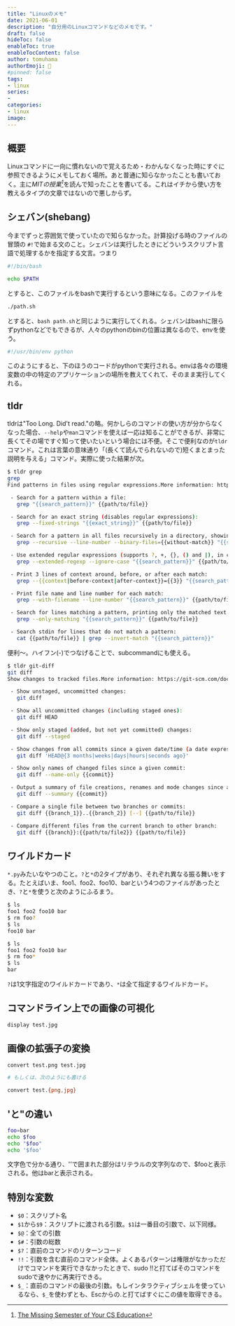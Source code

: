```yaml
---
title: "Linuxのメモ"
date: 2021-06-01
description: "自分用のLinuxコマンドなどのメモです。"
draft: false
hideToc: false
enableToc: true
enableTocContent: false
author: tomuhama
authorEmoji: 🐧
#pinned: false
tags:
- linux
series:
-
categories:
- linux
image: 
---
```


## 概要

Linuxコマンドに一向に慣れないので覚えるため・わかんなくなった時にすぐに参照できるようにメモしておく場所。あと普通に知らなかったことも書いておく。主に<cite>MITの授業[^MIT_CS]</cite>を読んで知ったことを書いてる。これはイチから使い方を教えるタイプの文章ではないので悪しからず。

[^MIT_CS]: [The Missing Semester of Your CS Education](https://missing.csail.mit.edu/)

## シェバン(shebang)

今までずっと雰囲気で使っていたので知らなかった。計算投げる時のファイルの冒頭の
`#!`で始まる文のこと。シェバンは実行したときにどういうスクリプト言語で処理するかを指定する文言。つまり
```bash:path.sh
#!/bin/bash

echo $PATH
```
とすると、このファイルをbashで実行するという意味になる。このファイルを
```bash
./path.sh
```
とすると、`bash path.sh`と同じように実行してくれる。シェバンはbashに限らずpythonなどでもできるが、人々のpythonのbinの位置は異なるので、envを使う。
```bash
#!/usr/bin/env python
```
このようにすると、下のほうのコードがpythonで実行される。envは各々の環境変数の中の特定のアプリケーションの場所を教えてくれて、そのまま実行してくれる。

## tldr

tldrは"Too Long. Did't read."の略。何かしらのコマンドの使い方が分からなくなった場合、`--help`や`man`コマンドを使えば一応は知ることができるが、非常に長くてその場ですぐ知って使いたいという場合には不便。そこで便利なのが`tldr`コマンド。これは言葉の意味通り「(長くて読んでられないので)短くまとまった説明を与える」コマンド。実際に使った結果が次。
```bash
$ tldr grep
grep
Find patterns in files using regular expressions.More information: https://man7.org/linux/man-pages/man1/grep.1.html.

 - Search for a pattern within a file:
   grep "{{search_pattern}}" {{path/to/file}}

 - Search for an exact string (disables regular expressions):
   grep --fixed-strings "{{exact_string}}" {{path/to/file}}

 - Search for a pattern in all files recursively in a directory, showing line numbers of matches, ignoring binary files:
   grep --recursive --line-number --binary-files={{without-match}} "{{search_pattern}}" {{path/to/directory}}

 - Use extended regular expressions (supports ?, +, {}, () and |), in case-insensitive mode:
   grep --extended-regexp --ignore-case "{{search_pattern}}" {{path/to/file}}

 - Print 3 lines of context around, before, or after each match:
   grep --{{context|before-context|after-context}}={{3}} "{{search_pattern}}" {{path/to/file}}

 - Print file name and line number for each match:
   grep --with-filename --line-number "{{search_pattern}}" {{path/to/file}}

 - Search for lines matching a pattern, printing only the matched text:
   grep --only-matching "{{search_pattern}}" {{path/to/file}}

 - Search stdin for lines that do not match a pattern:
   cat {{path/to/file}} | grep --invert-match "{{search_pattern}}"
```
便利～。ハイフン(-)でつなげることで、subcommandにも使える。
```bash
$ tldr git-diff
git diff
Show changes to tracked files.More information: https://git-scm.com/docs/git-diff.

 - Show unstaged, uncommitted changes:
   git diff

 - Show all uncommitted changes (including staged ones):
   git diff HEAD

 - Show only staged (added, but not yet committed) changes:
   git diff --staged

 - Show changes from all commits since a given date/time (a date expression, e.g. "1 week 2 days" or an ISO date):
   git diff 'HEAD@{3 months|weeks|days|hours|seconds ago}'

 - Show only names of changed files since a given commit:
   git diff --name-only {{commit}}

 - Output a summary of file creations, renames and mode changes since a given commit:
   git diff --summary {{commit}}

 - Compare a single file between two branches or commits:
   git diff {{branch_1}}..{{branch_2}} [--] {{path/to/file}}

 - Compare different files from the current branch to other branch:
   git diff {{branch}}:{{path/to/file2}} {{path/to/file}}
```

## ワイルドカード

`*.py`みたいなやつのこと。`?`と`*`の2タイプがあり、それぞれ異なる振る舞いをする。たとえばいま、foo1、foo2、foo10、barという4つのファイルがあったとき、`?`と`*`を使うと次のようにふるまう。
```bash
$ ls
foo1 foo2 foo10 bar
$ rm foo?
$ ls
foo10 bar
```
```bash
$ ls
foo1 foo2 foo10 bar
$ rm foo*
$ ls
bar
```
`?`は1文字指定のワイルドカードであり、`*`は全て指定するワイルドカード。

## コマンドライン上での画像の可視化

```bash
display test.jpg
```

## 画像の拡張子の変換

```bash
convert test.png test.jpg

# もしくは、次のようにも書ける

convert test.{png,jpg}
```

## 'と"の違い

```bash
foo=bar
echo $foo
echo "$foo"
echo '$foo'
```
文字色で分かる通り、''で囲まれた部分はリテラルの文字列なので、$fooと表示される。他はbarと表示される。

## 特別な変数

- `$0`：スクリプト名
- `$1`から`$9`：スクリプトに渡される引数。`$1`は一番目の引数で、以下同様。
- `$@`：全ての引数
- `$#`：引数の総数
- `$?`：直前のコマンドのリターンコード
- `!!`：引数を含む直前のコマンド全体。よくあるパターンは権限がなかっただけでコマンドを実行できなかったときで、sudo !!と打てばそのコマンドをsudoで速やかに再実行できる。
- `$_`：直前のコマンドの最後の引数。もしインタラクティブシェルを使っているなら、`$_`を使わずとも、Escからの.と打てばすぐにこの値を取得できる。
